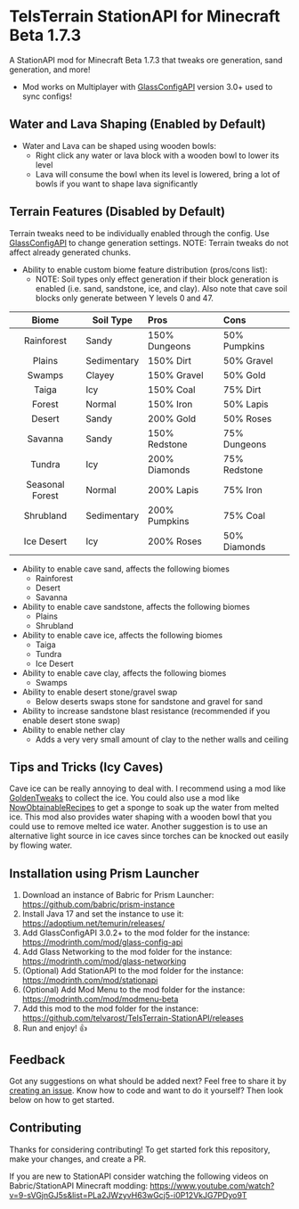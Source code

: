 # TelsTerrain StationAPI for Minecraft Beta 1.7.3

A StationAPI mod for Minecraft Beta 1.7.3 that tweaks ore generation, sand generation, and more!
* Mod works on Multiplayer with [GlassConfigAPI](https://modrinth.com/mod/glass-config-api) version 3.0+ used to sync configs!

## Water and Lava Shaping (Enabled by Default)

* Water and Lava can be shaped using wooden bowls:
  * Right click any water or lava block with a wooden bowl to lower its level
  * Lava will consume the bowl when its level is lowered, bring a lot of bowls if you want to shape lava significantly

## Terrain Features (Disabled by Default)
Terrain tweaks need to be individually enabled through the config.
Use [GlassConfigAPI](https://modrinth.com/mod/glass-config-api) to change generation settings.
NOTE: Terrain tweaks do not affect already generated chunks.

* Ability to enable custom biome feature distribution (pros/cons list):
  * NOTE: Soil types only effect generation if their block generation is enabled (i.e. sand, sandstone, ice, and clay). Also note that cave soil blocks only generate between Y levels 0 and 47.

|      Biome      | Soil Type   | Pros          | Cons         |
|:---------------:|-------------|:--------------|:-------------|
|   Rainforest    | Sandy       | 150% Dungeons | 50% Pumpkins |
|     Plains      | Sedimentary | 150% Dirt     | 50% Gravel   |
|     Swamps      | Clayey      | 150% Gravel   | 50% Gold     |
|      Taiga      | Icy         | 150% Coal     | 75% Dirt     |
|     Forest      | Normal      | 150% Iron     | 50% Lapis    |
|     Desert      | Sandy       | 200% Gold     | 50% Roses    |
|     Savanna     | Sandy       | 150% Redstone | 75% Dungeons |
|     Tundra      | Icy         | 200% Diamonds | 75% Redstone |
| Seasonal Forest | Normal      | 200% Lapis    | 75% Iron     |
|    Shrubland    | Sedimentary | 200% Pumpkins | 75% Coal     |
|   Ice Desert    | Icy         | 200% Roses    | 50% Diamonds |

* Ability to enable cave sand, affects the following biomes
  * Rainforest
  * Desert
  * Savanna
* Ability to enable cave sandstone, affects the following biomes
  * Plains
  * Shrubland
* Ability to enable cave ice, affects the following biomes
  * Taiga
  * Tundra
  * Ice Desert
* Ability to enable cave clay, affects the following biomes
  * Swamps
* Ability to enable desert stone/gravel swap
  * Below deserts swaps stone for sandstone and gravel for sand
* Ability to increase sandstone blast resistance (recommended if you enable desert stone swap)
* Ability to enable nether clay
  * Adds a very very small amount of clay to the nether walls and ceiling

## Tips and Tricks (Icy Caves)
Cave ice can be really annoying to deal with. I recommend using a mod like [GoldenTweaks](https://modrinth.com/mod/goldentweaks-stationapi) to collect the ice.
You could also use a mod like [NowObtainableRecipes](https://modrinth.com/mod/nowobtainablerecipes-stationapi) to get a sponge to soak up the water from melted ice.
This mod also provides water shaping with a wooden bowl that you could use to remove melted ice water.
Another suggestion is to use an alternative light source in ice caves since torches can be knocked out easily by flowing water.

## Installation using Prism Launcher

1. Download an instance of Babric for Prism Launcher: https://github.com/babric/prism-instance
2. Install Java 17 and set the instance to use it: https://adoptium.net/temurin/releases/
3. Add GlassConfigAPI 3.0.2+ to the mod folder for the instance: https://modrinth.com/mod/glass-config-api
4. Add Glass Networking to the mod folder for the instance: https://modrinth.com/mod/glass-networking
5. (Optional) Add StationAPI to the mod folder for the instance: https://modrinth.com/mod/stationapi
6. (Optional) Add Mod Menu to the mod folder for the instance: https://modrinth.com/mod/modmenu-beta
7. Add this mod to the mod folder for the instance: https://github.com/telvarost/TelsTerrain-StationAPI/releases
8. Run and enjoy! 👍

## Feedback

Got any suggestions on what should be added next? Feel free to share it by [creating an issue](https://github.com/telvarost/TelsTerrain-StationAPI/issues/new). Know how to code and want to do it yourself? Then look below on how to get started.

## Contributing

Thanks for considering contributing! To get started fork this repository, make your changes, and create a PR.

If you are new to StationAPI consider watching the following videos on Babric/StationAPI Minecraft modding: https://www.youtube.com/watch?v=9-sVGjnGJ5s&list=PLa2JWzyvH63wGcj5-i0P12VkJG7PDyo9T
